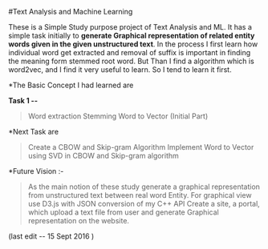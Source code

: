 #Text Analysis and Machine Learning

These is a Simple Study purpose project of Text Analysis and ML. It has a simple task initially to **generate Graphical representation of related entity words given in the given unstructured text**. In the process I first learn how individual word get extracted and removal of suffix is important in finding the meaning form stemmed root word. But Than I find a algorithm which is word2vec, and I find it very useful to learn. So I tend to learn it first.

*The Basic Concept I had learned are

__Task 1 --__
>Word extraction
>Stemming
>Word to Vector (Initial Part)

*Next Task are

>Create a CBOW and Skip-gram Algorithm
>Implement Word to Vector using SVD in CBOW and Skip-gram algorithm

*Future Vision :-

> As the main notion of these study generate a graphical representation from unstructured text between real word Entity.
> For graphical view use D3.js with JSON conversion of my C++ API
> Create a site, a portal, which upload a text file from user and generate Graphical representation on the website.

(last edit -- 15 Sept 2016 )
